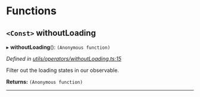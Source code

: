 

# Functions

<a id="withoutloading"></a>

## `<Const>` withoutLoading

▸ **withoutLoading**(): `(Anonymous function)`

*Defined in [utils/operators/withoutLoading.ts:15](https://github.com/paritytech/js-libs/blob/689ae52/packages/light.js/src/utils/operators/withoutLoading.ts#L15)*

Filter out the loading states in our observable.

**Returns:** `(Anonymous function)`

___

